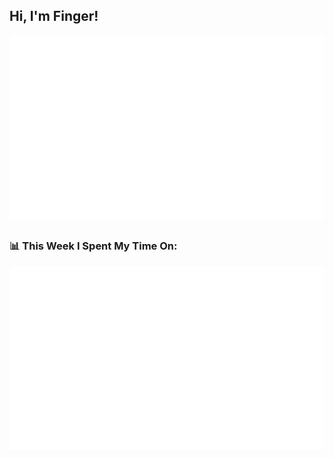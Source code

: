 <h2> Hi, I'm Finger!</h2>

<img align="right" src="https://raw.githubusercontent.com/spianmo/github-stats/master/generated/overview.svg#gh-light-mode-only">

<!-- <img align="right" height="160em" src="https://github-readme-stats-eight-theta.vercel.app/api/top-langs/?username=spianmo&layout=compact&langs_count=8&theme=algolia"/>	 -->
	
```go
package main

type Me struct {
	Name   string
	Job    string
	Code   string
	Skills string
}

func main() {
	me := &Me{
		Name:   "Finger",
		Job:    "Client-side Engineer",
		Code:   "Java and C++ and Others",
		Skills: "Android Security NLP ^o^",
	}
	_ = me
}
```


<h3>📊 This Week I Spent My Time On:</h3>
<img align='right' src="https://raw.githubusercontent.com/spianmo/github-stats/master/generated/languages.svg#gh-light-mode-only">

<!--START_SECTION:waka-->

```txt
Java                   13 hrs 53 mins  █████████████░░░░░░░░░░░░   51.97 %
CMake                  4 hrs 29 mins   ████▒░░░░░░░░░░░░░░░░░░░░   16.83 %
XML                    2 hrs 20 mins   ██▒░░░░░░░░░░░░░░░░░░░░░░   08.74 %
Properties             1 hr 9 mins     █░░░░░░░░░░░░░░░░░░░░░░░░   04.32 %
C++                    1 hr 4 mins     █░░░░░░░░░░░░░░░░░░░░░░░░   03.99 %
```

<!--END_SECTION:waka-->
